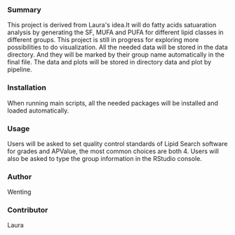 ### Summary
This project is derived from Laura's idea.It will do fatty acids satuaration analysis by generating the SF, MUFA and PUFA 
for different lipid classes in different groups. This project is still in progress for exploring more possibilities to do visualization. 
All the needed data will be stored in the data directory. And they will be marked by their group name automatically in the final file.
The data and plots will be stored in directory data and plot by pipeline.

### Installation
When running main scripts, all the needed packages will be installed and loaded automatically.

### Usage
Users will be asked to set quality control standards of Lipid Search software for grades and APValue, the most common choices are both 4.
Users will also be asked to type the group information in the RStudio console. 

### Author
Wenting

### Contributor
Laura



